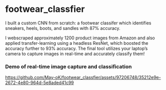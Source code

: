 # footwear_classfier

I built a custom CNN from scratch: a footwear classifer which identifies sneakers, heels, boots, and sandles with 87% accuracy. 

I webscraped approximately 1200 product images from Amazon and also applied transfer-learning using a headless ResNet, which boosted the accuracy further to 93% accuracy. The final tool utilizes your laptop’s camera to capture images in real-time and accurately classify them!


### Demo of real-time image capture and classification
https://github.com/May-oK/footwear_classfier/assets/97206748/35212e9e-2672-4e80-964d-5e8aded41c99

